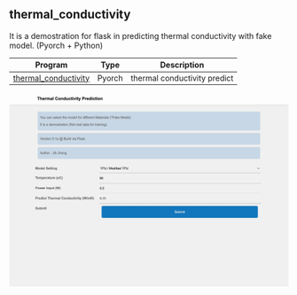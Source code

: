 thermal_conductivity
-
It is a demostration for flask in predicting thermal conductivity with fake model.
(Pyorch + Python)

| Program | Type | Description |
|-------|-------|-------|
| [thermal_conductivity](https://github.com/JIK-JHONG/side_project/blob/main/thermal_conductivity/app.py) | Pyorch | thermal conductivity predict|


![Original](https://github.com/JIK-JHONG/side_project/blob/main/thermal_conductivity/demo.jpeg) 
